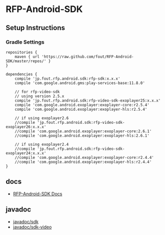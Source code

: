 # RFP-Android-SDK

## Setup Instructions

### Gradle Settings

```
repositories {
    maven { url 'https://raw.github.com/fout/RFP-Android-SDK/master/repos/' }
}
```

```
dependencies {
    compile 'jp.fout.rfp.android.sdk:rfp-sdk:x.x.x'
    compile 'com.google.android.gms:play-services-base:11.8.0'

    // for rfp-video-sdk
    // using version 2.5.x
    compile 'jp.fout.rfp.android.sdk:rfp-video-sdk-exoplayer25:x.x.x'
    compile 'com.google.android.exoplayer:exoplayer-core:r2.5.4'
    compile 'com.google.android.exoplayer:exoplayer-hls:r2.5.4'

    // if using exoplayer2.6
    //compile 'jp.fout.rfp.android.sdk:rfp-video-sdk-exoplayer26:x.x.x'
    //compile 'com.google.android.exoplayer:exoplayer-core:2.6.1'
    //compile 'com.google.android.exoplayer:exoplayer-hls:2.6.1'

    // if using exoplayer2.4
    //compile 'jp.fout.rfp.android.sdk:rfp-video-sdk-exoplayer24:x.x.x'
    //compile 'com.google.android.exoplayer:exoplayer-core:r2.4.4'
    //compile 'com.google.android.exoplayer:exoplayer-hls:r2.4.4'
}
```

## docs
- [RFP-Android-SDK Docs](https://fout.github.io/RFP-Android-SDK/)

## javadoc
- [javadoc/sdk](https://fout.github.io/RFP-Android-SDK/sdk/)
- [javadoc/sdk-video](https://fout.github.io/RFP-Android-SDK/sdk-video/)
